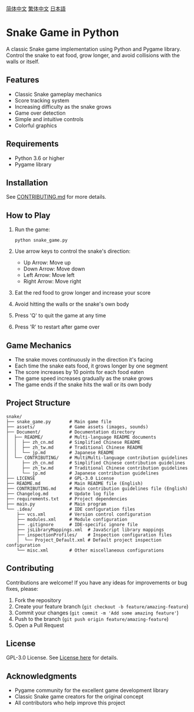 [简体中文](./Document/README/zh_cn.md)
[繁体中文](./Document/README/zh_tw.md)
[日本語](./Document/README/jp.md)

# Snake Game in Python

A classic Snake game implementation using Python and Pygame library. Control the snake to eat food, grow longer, and avoid collisions with the walls or itself.

## Features

- Classic Snake gameplay mechanics
- Score tracking system
- Increasing difficulty as the snake grows
- Game over detection
- Simple and intuitive controls
- Colorful graphics

## Requirements

- Python 3.6 or higher
- Pygame library

## Installation

See [CONTRIBUTING.md](./CONTRIBUTING.md) for more details.

## How to Play

1. Run the game:
   ```
   python snake_game.py
   ```

2. Use arrow keys to control the snake's direction:
   - Up Arrow: Move up
   - Down Arrow: Move down
   - Left Arrow: Move left
   - Right Arrow: Move right

3. Eat the red food to grow longer and increase your score
4. Avoid hitting the walls or the snake's own body
5. Press 'Q' to quit the game at any time
6. Press 'R' to restart after game over

## Game Mechanics

- The snake moves continuously in the direction it's facing
- Each time the snake eats food, it grows longer by one segment
- The score increases by 10 points for each food eaten
- The game speed increases gradually as the snake grows
- The game ends if the snake hits the wall or its own body

## Project Structure

```
snake/
├── snake_game.py       # Main game file
├── assets/             # Game assets (images, sounds)
├── Document/           # Documentation directory
│  ├── README/          # Multi-language README documents
│  │  ├── zh_cn.md      # Simplified Chinese README
│  │  ├── zh_tw.md      # Traditional Chinese README
│  │  └── jp.md         # Japanese README
│  └── CONTRIBUTING/    # MultiMulti-language contribution guidelines
│     ├── zh_cn.md      # Simplified Chinese contribution guidelines
│     ├── zh_tw.md      # Traditional Chinese contribution guidelines
│     └── jp.md         # Japanese contribution guidelines
├── LICENSE             # GPL-3.0 License
├── README.md           # Main README file (English)
├── CONTRIBUTING.md     # Main contribution guidelines file (English)
├── Changelog.md        # Update log file
├── requirements.txt    # Project dependencies
├── main.py             # Main program
└── .idea/              # IDE configuration files
    ├── vcs.xml         # Version control configuration
    ├── modules.xml     # Module configuration
    ├── .gitignore      # IDE-specific ignore file
    ├── jsLibraryMappings.xml  # JavaScript library mappings
    ├── inspectionProfiles/    # Inspection configuration files
    │  └── Project_Default.xml # Default project inspection configuration
    └── misc.xml        # Other miscellaneous configurations
```

## Contributing

Contributions are welcome! If you have any ideas for improvements or bug fixes, please:

1. Fork the repository
2. Create your feature branch (`git checkout -b feature/amazing-feature`)
3. Commit your changes (`git commit -m 'Add some amazing feature'`)
4. Push to the branch (`git push origin feature/amazing-feature`)
5. Open a Pull Request

## License

GPL-3.0 License. See [License here](./LICENSE) for details.

## Acknowledgments

- Pygame community for the excellent game development library
- Classic Snake game creators for the original concept
- All contributors who help improve this project
